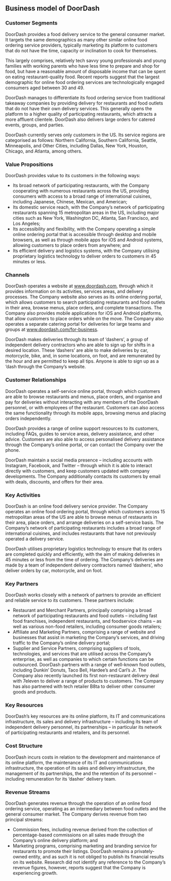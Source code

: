 Business model of DoorDash
--------------------------

 ### Customer Segments

 DoorDash provides a food delivery service to the general consumer market. It targets the same demographics as many other similar online food ordering service providers, typically marketing its platform to customers that do not have the time, capacity or inclination to cook for themselves.

 This largely comprises, relatively tech savvy young professionals and young families with working parents who have less time to prepare and shop for food, but have a reasonable amount of disposable income that can be spent on eating restaurant-quality food. Recent reports suggest that the largest demographic for online food ordering services are technologically engaged consumers aged between 30 and 49.

 DoorDash manages to differentiate its food ordering service from traditional takeaway companies by providing delivery for restaurants and food outlets that do not have their own delivery services. This generally opens the platform to a higher quality of participating restaurants, which attracts a more affluent clientele. DoorDash also delivers large orders for catered events, groups, and parties.

 DoorDash currently serves only customers in the US. Its service regions are categorised as follows: Northern California, Southern California, Seattle, Minneapolis, and Other Cities, including Dallas, New York, Houston, Chicago, and Atlanta, among others.

 ### Value Propositions

 DoorDash provides value to its customers in the following ways:

  * Its broad network of participating restaurants, with the Company cooperating with numerous restaurants across the US, providing consumers with access to a broad range of international cuisines, including Japanese, Chinese, Mexican, and American;
 * Its domestic service reach, with the Company’s network of participating restaurants spanning 15 metropolitan areas in the US, including major cities such as New York, Washington DC, Atlanta, San Francisco, and Los Angeles;
 * Its accessibility and flexibility, with the Company operating a simple online ordering portal that is accessible through desktop and mobile browsers, as well as through mobile apps for iOS and Android systems, allowing customers to place orders from anywhere; and
 * Its efficient delivery and logistics systems, with the Company utilising proprietary logistics technology to deliver orders to customers in 45 minutes or less.
  ### Channels

 DoorDash operates a website at www.doordash.com, through which it provides information on its activities, services areas, and delivery processes. The Company website also serves as its online ordering portal, which allows customers to search participating restaurants and food outlets in their area, browse menus, place orders, and complete transactions. The Company also provides mobile applications for iOS and Android platforms, that allow customers to place orders while on the move. The Company also operates a separate catering portal for deliveries for large teams and groups at www.doordash.com/for-business.

 DoorDash makes deliveries through its team of ‘dashers’, a group of independent delivery contractors who are able to sign up for shifts in a desired location. These ‘dashers’ are able to make deliveries by car, motorcycle, bike, and, in some locations, on foot, and are remunerated by the hour and are permitted to keep all tips. Anyone is able to sign up as a ‘dash through the Company’s website.

 ### Customer Relationships

 DoorDash operates a self-service online portal, through which customers are able to browse restaurants and menus, place orders, and organise and pay for deliveries without interacting with any members of the DoorDash personnel, or with employees of the restaurant. Customers can also access the same functionality through its mobile apps, browsing menus and placing orders independently.

 DoorDash provides a range of online support resources to its customers, including FAQs, guides to service areas, delivery assistance, and other advice. Customers are also able to access personalised delivery assistance through the Company’s online portal, or can contact the Company over the phone.

 DoorDash maintain a social media presence – including accounts with Instagram, Facebook, and Twitter – through which it is able to interact directly with customers, and keep customers updated with company developments. The Company additionally contacts its customers by email with deals, discounts, and offers for their area.

 ### Key Activities

 DoorDash is an online food delivery service provider. The Company operates an online food ordering portal, through which customers across 15 metropolitan areas of the US are able to browse menus of restaurants in their area, place orders, and arrange deliveries on a self-service basis. The Company’s network of participating restaurants includes a broad range of international cuisines, and includes restaurants that have not previously operated a delivery service.

 DoorDash utilises proprietary logistics technology to ensure that its orders are completed quickly and efficiently, with the aim of making deliveries in 45 minutes or less from the time of ordering. The Company’s deliveries are made by a team of independent delivery contractors named ‘dashers’, who deliver orders by car, motorcycle, and on foot.

 ### Key Partners

 DoorDash works closely with a network of partners to provide an efficient and reliable service to its customers. These partners include:

  * Restaurant and Merchant Partners, principally comprising a broad network of participating restaurants and food outlets – including fast food franchises, independent restaurants, and foodservice chains – as well as various non-food retailers, including consumer goods retailers;
 * Affiliate and Marketing Partners, comprising a range of website and businesses that assist in marketing the Company’s services, and driving traffic to the Company’s online delivery portal;
 * Supplier and Service Partners, comprising suppliers of tools, technologies, and services that are utilised across the Company’s enterprise, as well as companies to which certain functions can be outsourced.
  DoorDash partners with a range of well-known food outlets, including Dunkin’ Donuts, Taco Bell, Hardee’s and Carl’s Jr. The Company also recently launched its first non-restaurant delivery deal with 7eleven to deliver a range of products to customers. The Company has also partnered with tech retailer B8ta to deliver other consumer goods and products.

 ### Key Resources

 DoorDash’s key resources are its online platform, its IT and communications infrastructure, its sales and delivery infrastructure – including its team of independent delivery personnel, its partnerships – in particular its network of participating restaurants and retailers, and its personnel.

 ### Cost Structure

 DoorDash incurs costs in relation to the development and maintenance of its online platform, the maintenance of its IT and communications infrastructure, the operation of its sales and delivery infrastructure, the management of its partnerships, the and the retention of its personnel – including remuneration for its ‘dasher’ delivery team.

 ### Revenue Streams

 DoorDash generates revenue through the operation of an online food ordering service, operating as an intermediary between food outlets and the general consumer market. The Company derives revenue from two principal streams:

  * Commission fees, including revenue derived from the collection of percentage-based commissions on all sales made through the Company’s online delivery platform; and
 * Marketing programs, comprising marketing and branding service for restaurants to promote their listings.
  DoorDash remains a privately-owned entity, and as such it is not obliged to publish its financial results on its website. Research did not identify any reference to the Company’s revenue figures, however, reports suggest that the Company is experiencing growth.